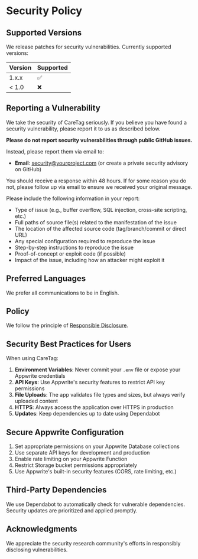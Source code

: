 # Security Policy

## Supported Versions

We release patches for security vulnerabilities. Currently supported versions:

| Version | Supported          |
| ------- | ------------------ |
| 1.x.x   | :white_check_mark: |
| < 1.0   | :x:                |

## Reporting a Vulnerability

We take the security of CareTag seriously. If you believe you have found a security vulnerability, please report it to us as described below.

**Please do not report security vulnerabilities through public GitHub issues.**

Instead, please report them via email to:
- **Email**: security@yourproject.com (or create a private security advisory on GitHub)

You should receive a response within 48 hours. If for some reason you do not, please follow up via email to ensure we received your original message.

Please include the following information in your report:

- Type of issue (e.g., buffer overflow, SQL injection, cross-site scripting, etc.)
- Full paths of source file(s) related to the manifestation of the issue
- The location of the affected source code (tag/branch/commit or direct URL)
- Any special configuration required to reproduce the issue
- Step-by-step instructions to reproduce the issue
- Proof-of-concept or exploit code (if possible)
- Impact of the issue, including how an attacker might exploit it

## Preferred Languages

We prefer all communications to be in English.

## Policy

We follow the principle of [Responsible Disclosure](https://en.wikipedia.org/wiki/Responsible_disclosure).

## Security Best Practices for Users

When using CareTag:

1. **Environment Variables**: Never commit your `.env` file or expose your Appwrite credentials
2. **API Keys**: Use Appwrite's security features to restrict API key permissions
3. **File Uploads**: The app validates file types and sizes, but always verify uploaded content
4. **HTTPS**: Always access the application over HTTPS in production
5. **Updates**: Keep dependencies up to date using Dependabot

## Secure Appwrite Configuration

1. Set appropriate permissions on your Appwrite Database collections
2. Use separate API keys for development and production
3. Enable rate limiting on your Appwrite Function
4. Restrict Storage bucket permissions appropriately
5. Use Appwrite's built-in security features (CORS, rate limiting, etc.)

## Third-Party Dependencies

We use Dependabot to automatically check for vulnerable dependencies. Security updates are prioritized and applied promptly.

## Acknowledgments

We appreciate the security research community's efforts in responsibly disclosing vulnerabilities.
